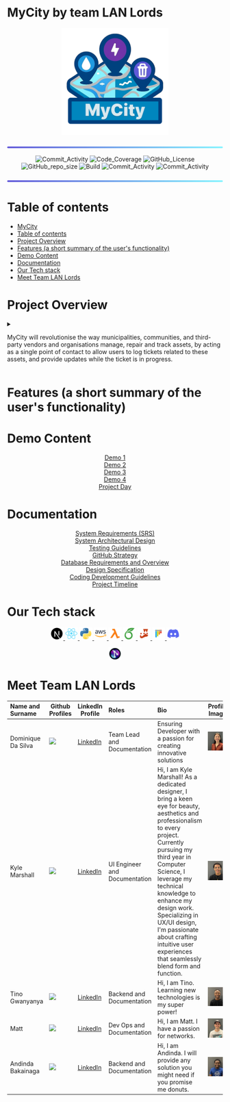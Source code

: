 # MyCity by team LAN Lords

<p align="center">
  <img style="width: 250px; height: auto;" src="/images/logo_MyCity.png" />
</p>

<img src="/images/styling_bar.png" alt="Alt text" title="bar">


<p align="center">
    <img alt="Commit_Activity" src="https://img.shields.io/github/commit-activity/y/COS301-SE-2024/MyCity?style=flat-square">
    <img alt="Code_Coverage" src="https://img.shields.io/codecov/c/github/COS301-SE-2024/MyCity?style=flat-square"> 
    <img alt="GitHub_License" src="https://img.shields.io/github/license/COS301-SE-2024/MyCity?style=flat-square">
    <img alt="GitHub_repo_size" src="https://img.shields.io/github/repo-size/COS301-SE-2024/MyCity?style=flat-square">
    <img alt="Build" src="https://img.shields.io/github/actions/workflow/status/COS301-SE-2024/MyCity/.github%2Fworkflows%2Ftest.yml?style=flat-square">
    <img alt="Commit_Activity" src="https://img.shields.io/github/issues/COS301-SE-2024/MyCity.svg?style=flat-square">
    <img alt="Commit_Activity" src="https://img.shields.io/github/issues-closed/COS301-SE-2024/MyCity.svg?style=flat-square">
</p>


<img src="/images/styling_bar.png" alt="Alt text" title="bar">

# Table of contents

- [MyCity](#mycity)
- [Table of contents](#table-of-contents)
- [Project Overview](#project-overview)
- [Features (a short summary of the user's functionality)](#features-a-short-summary-of-the-users-functionality)
- [Demo Content](#demo-content)
- [Documentation](#documentation)
- [Our Tech stack](#our-tech-stack)
- [Meet Team LAN Lords](#meet-team-lan-lords)


# Project Overview
<details>
<summary><p>MyCity will revolutionise the way municipalities, communities, and third-party vendors and organisations manage, repair and track assets, by acting as a single point of contact to allow users to log tickets related to these assets, and provide updates while the ticket is in progress.</p> </summary>

<p>The system will be designed to handle a wide range of assets for multiple municipalities, allowing users to easily log tickets to report faults and other issues from potholes to transformers.  By using either desktop or mobile devices, MyCity will allow users and municipalities to flag issues relating to assets in their communities, providing updates on progress to reported tickets, increasing the efficiency for both users and all stakeholders.</p>

<p>At the heart of the system is a robust tracking mechanism. Users can report or create assets, which are then logged into the system. A ticketing system will be used to manage these assets, tracking all communication related to them between users and organisations.  Each asset will have a GPS-location associated with it.  This will enable the system to consolidate related issues and reports, reducing the noise caused by multiple users opening different tickets referring to the same asset and issue. This real-time tracking and reporting mechanism will ensure that faults and tickets are addressed promptly and efficiently.</p>

<p>The system will feature a guest capability, allowing even those without a registered account to search and report issues in their area quickly and effortlessly. This inclusive approach ensures that anyone can contribute to the betterment of their community.  Users are able to verify existing reports and tickets by up-voting or down-voting, and by doing so will increase/decrease their priority.</p>

<p>One of the standout features of the system is its GPS enabled mapping capability. Each asset and report will be associated with a GPS location, enabling users to obtain directions from their location to any asset using the inbuilt map functionality of the app. This feature not only makes it easier for users to locate assets but also aids in efficient asset management.</p>

<p>An additional feature that could offer potential benefits, and is open for discussion, would be the ability to upload a photo of the asset or fault at the location of the asset.  With the ability to upload a photo with a ticket, the stakeholders would easily be able to verify the authenticity of the report, and to act and prioritise accordingly.</p>
</details>


# Features (a short summary of the user's functionality)

# Demo Content
<p align="center">
<a href="">Demo 1</a><br>
<a href="">Demo 2</a><br>
<a href="">Demo 3</a><br>
<a href="">Demo 4</a><br>
<a href="">Project Day</a><br>
</p>

# Documentation

<p align="center">
<a href="https://docs.google.com/document/d/14rKvx6jj_NwY2N7VSHivkXs2QrL1ifd2jE4sj98GxWM/edit?usp=sharing">System Requirements (SRS)</a><br>
<a href="">System Architectural Design</a><br>
<a href="">Testing Guidelines</a><br>
<a href="">GitHub Strategy</a><br>
<a href="">Database Requirements and Overview</a><br>
<a href="">Design Specification</a><br>
<a href="">Coding Development Guidelines</a><br>
<a href="">Project Timeline</a><br>
</p>

# Our Tech stack

<p align="center">
  <a href="https://nextjs.org/">
    <img style="width: 30px; height: auto;" src="/images/icon_nextjs.png" alt="Next.js" />
  </a>
  <a href="https://reactjs.org/">
    <img style="width: 30px; height: auto;" src="/images/icon_react.png" alt="React" />
  </a>
  <a href="https://www.python.org/">
    <img style="width: 30px; height: auto;" src="/images/icon_python.png" alt="Python" />
  </a>
  <!--<a href="https://aws.amazon.com/rds/">
    <img style="width: 30px; height: auto;" src="/images/icon_rds.png" alt="Amazon RDS for PostgreSQL" />
  </a>-->
  <a href="https://aws.amazon.com/ec2/">
    <img style="width: 30px; height: auto;" src="/images/icon_aws.png" alt="AWS EC2" />
  </a>
  <!--<a href="https://developers.google.com/maps/documentation/javascript/overview">
    <img style="width: 30px; height: auto;" src="/images/icon_maps.png" alt="Google Maps Javascript API" />
  </a>-->
  <a href="https://aws.amazon.com/lambda/">
    <img style="width: 30px; height: auto;" src="/images/icon_lambda.png" alt="AWS Lambda" />
  </a>
  <a href="https://www.overleaf.com/">
    <img style="width: 30px; height: auto;" src="/images/icon_overleaf.png" alt="Overleaf" />
  </a>
  <!--<a href="https://www.markdownguide.org/">
    <img style="width: 30px; height: auto;" src="/images/icon_md.png" alt="Markdown" />
  </a>-->
  <!--<a href="https://github.com/Kotlin/dokka">
    <img style="width: 30px; height: auto;" src="/images/icon_dokka.png" alt="Dokka" />
  </a>-->
  <a href="https://jestjs.io/">
    <img style="width: 30px; height: auto;" src="/images/icon_jest.png" alt="Jest" />
  </a>
  <a href="https://pytest.org/">
    <img style="width: 30px; height: auto;" src="/images/icon_pytest.png" alt="PyTest" />
  </a>
  <!--<a href="https://aws.github.io/chalice/topics/testing.html">
    <img style="width: 30px; height: auto;" src="/images/icon_chalice.png" alt="Chalice's Test Client" />
  </a>-->
  <a href="https://discord.com/">
    <img style="width: 30px; height: auto;" src="/images/icon_discord.png" alt="Discord" />
  </a>
  <!--<a href="https://calendar.google.com/">
    <img style="width: 30px; height: auto;" src="/images/icon_calendar.png" alt="Google Calendar" />
  </a>-->
</p>

<p align="center">
  <a href="https://www.gitkraken.com/gitlens">
    <img style="width: 30px; height: auto;" src="/images/icon_gitlens.png" alt="GitLens" />
  </a>
  <!--<a href="https://github.com/features/actions">
    <img style="width: 30px; height: auto;" src="/images/icon_actions.png" alt="Github Actions" />
  </a>-->
</p>

# Meet Team LAN Lords

| Name and Surname             | Github Profiles                                                                                           | LinkedIn Profile                                 | Roles                  | Bio                                                                                                                                                                                                                                                                                                                                                                                                                                                             | Profile Image                                                                |
| :--------------------------- | --------------------------------------------------------------------------------------------------------- | -------------------------------------------------------------------------------------------------------------- | :--------------------- | :-------------------------------------------------------------------------------------------------------------------------------------------------------------------------------------------------------------------------------------------------------------------------------------------------------------------------------------------------------------------------------------------------------------------------------------------------------------- | ---------------------------------------------------------------------------- |
| Dominique Da Silva           | <a href="https://github.com/Dominique-Da-Silva"><img src="https://skillicons.dev/icons?i=github&theme=light"/></a>                             | [LinkedIn](https://www.linkedin.com/in/DominiqueDaSilva/)                                        | Team Lead and Documentation      | Ensuring Developer with a passion for creating innovative solutions                                                                                                                                                                                                                                                                                                                                                                                                                                       | <img src="/images/profile_Dominique_Da_Silva.jpg" width="100">                       |
| Kyle Marshall                | <a href=""><img src="https://skillicons.dev/icons?i=github&theme=light"/></a>                             | [LinkedIn]()                                                        | UI Engineer and Documentation              | Hi, I am Kyle Marshall! As a dedicated designer, I bring a keen eye for beauty, aesthetics and professionalism to every project. Currently pursuing my third year in Computer Science, I leverage my technical knowledge to enhance my design work. Specializing in UX/UI design, I'm passionate about crafting intuitive user experiences that seamlessly blend form and function.                                                                             | <img src="/images/profile_Kyle_Marshall.jpg" width="100">                       |
| Tino Gwanyanya                | <a href=""><img src="https://skillicons.dev/icons?i=github&theme=light"/></a>                             | [LinkedIn]()                                                        | Backend and Documentation               | Hi, I am Tino. Learning new technologies is my super power!                                                                            | <img src="/images/profile_Tino_Gwanyanya.jpg" width="100">                       |
| Matt                | <a href=""><img src="https://skillicons.dev/icons?i=github&theme=light"/></a>                             | [LinkedIn]()                                                        | Dev Ops and Documentation              | Hi, I am Matt. I have a passion for networks.                                                                             | <img src="/images/profile_Matthew_Els.jpg" width="100">                       |
| Andinda Bakainaga               | <a href=""><img src="https://skillicons.dev/icons?i=github&theme=light"/></a>                             | [LinkedIn]()                                                        | Backend and Documentation               | Hi, I am Andinda. I will provide any solution you might need if you promise me donuts.                                                                             | <img src="/images/profile_Andinda_Bakainaga.jpg" width="100">                       |